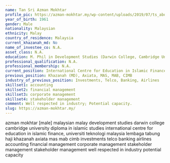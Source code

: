 ```yaml
---
name: Tan Sri Azman Mokhtar
profile_pic: https://azman-mokhtar.my/wp-content/uploads/2019/07/ts_about.jpg
year_of_birth: 1961
gender: Male
nationality: Malaysian
ethnicity: Malay
country_of_residence: Malaysia
current_khazanah_md: No
name_of_investee_co: N.A.
asset_class: N.A.
education: M. Phil in Development Studies (Darwin College, Cambridge University), Diploma in Islamic Studies (IIUM)
professional_qualification: N.A.
professional_membership: N.A.
current_position: International Centre for Education in Islamic Finance, Universiti Teknologi Malaysia (UTM), Lembaga Tabung Haji
previous_position: Khazanah (MD), Axiata, MAS, MAB, CIMB
industry_of_previous_position: Investments, Telco, Banking, Airlines
skillset1: accounting
skillset2: financial management
skillset3: corporate management
skillset4: stakeholder management
comment: Well respected in industry; Potential capacity.
slug: https://azman-mokhtar.my/
---
```


azman mokhtar [male] malaysian malay development studies darwin college cambridge university diploma in islamic studies international centre for education in islamic finance, universiti teknologi malaysia lembaga tabung haji khazanah axiata mas mab cimb investments telco banking airlines accounting financial management corporate management stakeholder management stakeholder management well respected in industry potential capacity